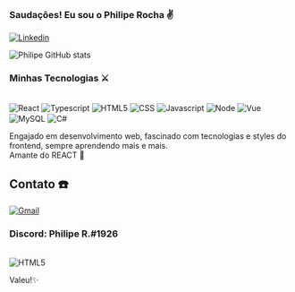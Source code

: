 ### Saudações! Eu sou o Philipe Rocha ✌️

[![Linkedin](https://img.shields.io/badge/LinkedIn-0077B5?style=for-the-badge&logo=linkedin&logoColor=white)](https://www.linkedin.com/in/philipe-rocha-0684021b2/)

![Philipe GitHub stats](https://github-readme-stats.vercel.app/api?username=PhilipeRocha&show_icons=true&theme=merko)

### Minhas Tecnologias ⚔️
<div style="display: inline-block"><br/>
    <img align="center" src="https://img.shields.io/badge/React-20232A?style=for-the-badge&logo=react&logoColor=61DAFB" alt="React">
    <img align="center" src="https://img.shields.io/badge/TypeScript-007ACC?style=for-the-badge&logo=typescript&logoColor=white" alt="Typescript">
    <img align="center" src="https://img.shields.io/badge/HTML5-E34F26?style=for-the-badge&logo=html5&logoColor=white" alt="HTML5">
    <img align="center" src="https://img.shields.io/badge/CSS-239120?&style=for-the-badge&logo=css3&logoColor=white" alt="CSS">
    <img align="center" src="https://img.shields.io/badge/JavaScript-F7DF1E?style=for-the-badge&logo=javascript&logoColor=black" alt="Javascript">
    <img align="center" src="https://img.shields.io/badge/Node.js-43853D?style=for-the-badge&logo=node.js&logoColor=white" alt="Node">
    <img align="center" src="https://img.shields.io/badge/Vue.js-35495E?style=for-the-badge&logo=vue.js&logoColor=4FC08D" alt="Vue">
    <img align="center" src="https://img.shields.io/badge/MySQL-00000F?style=for-the-badge&logo=mysql&logoColor=white" alt="MySQL">
    <img align="center" src="https://img.shields.io/badge/C%23-239120?style=for-the-badge&logo=c-sharp&logoColor=white" alt="C#">
</div><br />

Engajado em desenvolvimento web, fascinado com tecnologias e styles do frontend, sempre aprendendo mais e mais. <br/>
Amante do REACT 💚

## Contato ☎️

[![Gmail](https://img.shields.io/badge/Gmail-D14836?style=for-the-badge&logo=gmail&logoColor=white)](philiperochad.js@gmail.com)
### Discord: Philipe R.#1926


<div style="display: inline-block"><br/>
    <img align="center" src="https://th.bing.com/th/id/R.b7c74a5a88202c0bf60b73e94456648c?rik=NvmcGxEmBt4ucg&riu=http%3a%2f%2fvignette3.wikia.nocookie.net%2fleagueoflegends%2fimages%2ff%2ff1%2fMordekaiser_Render.png&ehk=L%2bAkLbOKjKUu3RFeJ5Kq1%2fD08l7gxTa8Q3JfAtj8NpQ%3d&risl=&pid=ImgRaw&r=0" alt="HTML5">
</div><br />

Valeu!✨




